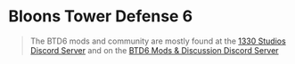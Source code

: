 # Bloons Tower Defense 6

> The BTD6 mods and community are mostly found at the [1330 Studios Discord Server](https://discord.1330studios.com/) and on the [BTD6 Mods & Discussion Discord Server](https://discord.gg/SeRH8xQ5mQ)